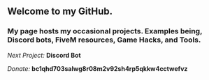 ## Welcome to my GitHub.
### My page hosts my occasional projects. Examples being, Discord bots, FiveM resources, Game Hacks, and Tools.
*Next Project:* **Discord Bot**

*Donate:* **bc1qhd703salwg8r08m2v92sh4rp5qkkw4cctwefvz**
